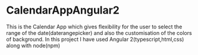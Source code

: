 # CalendarAppAngular2

This is the Calendar App which gives flexibility for the user to select the range of the date(daterangepicker) and also the customisation of the colors of background. In this project I have used Angular 2(typescript,html,css) along with node(npm) 
